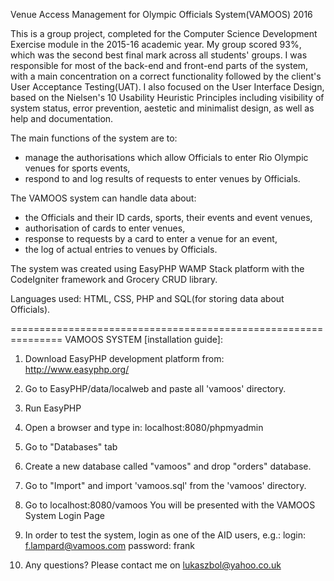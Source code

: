Venue Access Management for Olympic Officials System(VAMOOS) 2016

This is a group project, completed for the Computer Science Development Exercise module in the 2015-16 academic year. My group scored 93%, which was the second best final mark across all students' groups. I was responsible for most of the back-end and front-end parts of the system, with a main concentration on a correct functionality followed by the client's User Acceptance Testing(UAT). I also focused on the User Interface Design, based on the Nielsen's 10 Usability Heuristic Principles including visibility of system status, error prevention, aestetic and minimalist design, as well as help and documentation. 

The main functions of the system are to:
- manage the authorisations which allow Officials to enter Rio Olympic venues for sports events,
- respond to and log results of requests to enter venues by Officials.

The VAMOOS system can handle data about:
- the Officials and their ID cards, sports, their events and event venues,
- authorisation of cards to enter venues,
- response to requests by a card to enter a venue for an event,
- the log of actual entries to venues by Officials.


The system was created using EasyPHP WAMP Stack platform with the CodeIgniter framework and Grocery CRUD library. 

Languages used: HTML, CSS, PHP and SQL(for storing data about Officials). 


=============================================================== 
VAMOOS SYSTEM [installation guide]:

1. Download EasyPHP development platform from:
http://www.easyphp.org/

2. Go to EasyPHP/data/localweb and paste all 'vamoos' directory.

3. Run EasyPHP

4. Open a browser and type in: localhost:8080/phpmyadmin

5. Go to "Databases" tab

6. Create a new database called "vamoos" and drop "orders" database.

7. Go to "Import" and import 'vamoos.sql' from the 'vamoos' directory.

8. Go to localhost:8080/vamoos
   You will be presented with the VAMOOS System Login Page

9. In order to test the system, login as one of the AID users, e.g.:
login: f.lampard@vamoos.com 
password: frank

10. Any questions? Please contact me on lukaszbol@yahoo.co.uk
